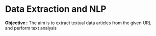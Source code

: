 # Data Extraction and NLP

**Objective :** The aim is to extract textual data articles from the given URL and perform text analysis 
